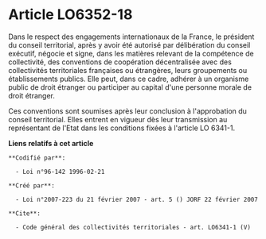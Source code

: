# Article LO6352-18

Dans le respect des engagements internationaux de la France, le président du conseil territorial, après y avoir été autorisé
par délibération du conseil exécutif, négocie et signe, dans les matières relevant de la compétence de collectivité, des
conventions de coopération décentralisée avec des collectivités territoriales françaises ou étrangères, leurs groupements ou
établissements publics. Elle peut, dans ce cadre, adhérer à un organisme public de droit étranger ou participer au capital
d'une personne morale de droit étranger. 

Ces conventions sont soumises après leur conclusion à l'approbation du conseil territorial. Elles entrent en vigueur dès leur
transmission au représentant de l'Etat dans les conditions fixées à l'article LO 6341-1.

**Liens relatifs à cet article**

	**Codifié par**:

	  - Loi n°96-142 1996-02-21

	**Créé par**:

	  - Loi n°2007-223 du 21 février 2007 - art. 5 () JORF 22 février 2007

	**Cite**:

	  - Code général des collectivités territoriales - art. LO6341-1 (V)
